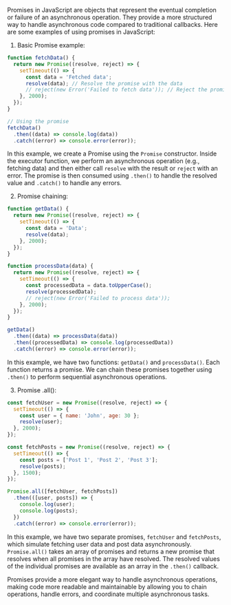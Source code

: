 Promises in JavaScript are objects that represent the eventual completion or failure of an asynchronous operation. They provide a more structured way to handle asynchronous code compared to traditional callbacks. Here are some examples of using promises in JavaScript:

1. Basic Promise example:
```javascript
function fetchData() {
  return new Promise((resolve, reject) => {
    setTimeout(() => {
      const data = 'Fetched data';
      resolve(data); // Resolve the promise with the data
      // reject(new Error('Failed to fetch data')); // Reject the promise with an error
    }, 2000);
  });
}

// Using the promise
fetchData()
  .then((data) => console.log(data))
  .catch((error) => console.error(error));
```

In this example, we create a Promise using the `Promise` constructor. Inside the executor function, we perform an asynchronous operation (e.g., fetching data) and then either call `resolve` with the result or `reject` with an error. The promise is then consumed using `.then()` to handle the resolved value and `.catch()` to handle any errors.

2. Promise chaining:
```javascript
function getData() {
  return new Promise((resolve, reject) => {
    setTimeout(() => {
      const data = 'Data';
      resolve(data);
    }, 2000);
  });
}

function processData(data) {
  return new Promise((resolve, reject) => {
    setTimeout(() => {
      const processedData = data.toUpperCase();
      resolve(processedData);
      // reject(new Error('Failed to process data'));
    }, 2000);
  });
}

getData()
  .then((data) => processData(data))
  .then((processedData) => console.log(processedData))
  .catch((error) => console.error(error));
```

In this example, we have two functions: `getData()` and `processData()`. Each function returns a promise. We can chain these promises together using `.then()` to perform sequential asynchronous operations.

3. Promise .all():
```javascript
const fetchUser = new Promise((resolve, reject) => {
  setTimeout(() => {
    const user = { name: 'John', age: 30 };
    resolve(user);
  }, 2000);
});

const fetchPosts = new Promise((resolve, reject) => {
  setTimeout(() => {
    const posts = ['Post 1', 'Post 2', 'Post 3'];
    resolve(posts);
  }, 1500);
});

Promise.all([fetchUser, fetchPosts])
  .then(([user, posts]) => {
    console.log(user);
    console.log(posts);
  })
  .catch((error) => console.error(error));
```

In this example, we have two separate promises, `fetchUser` and `fetchPosts`, which simulate fetching user data and post data asynchronously. `Promise.all()` takes an array of promises and returns a new promise that resolves when all promises in the array have resolved. The resolved values of the individual promises are available as an array in the `.then()` callback.

Promises provide a more elegant way to handle asynchronous operations, making code more readable and maintainable by allowing you to chain operations, handle errors, and coordinate multiple asynchronous tasks.